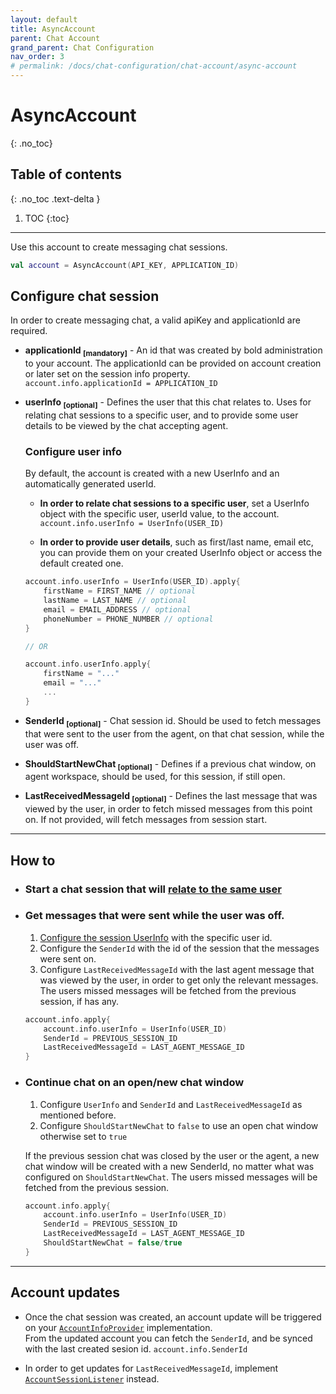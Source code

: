 ```yaml
---
layout: default
title: AsyncAccount
parent: Chat Account
grand_parent: Chat Configuration
nav_order: 3
# permalink: /docs/chat-configuration/chat-account/async-account
---
```


# AsyncAccount
{: .no_toc}

## Table of contents
{: .no_toc .text-delta }

1. TOC
{:toc}

---

Use this account to create messaging chat sessions.
```kotlin
val account = AsyncAccount(API_KEY, APPLICATION_ID)
```

## Configure chat session
In order to create messaging chat, a valid apiKey and applicationId are required.

- **applicationId <sub>[mandatory]</sub>** - An id that was created by bold administration to your account. The applicationId can be provided on account creation or later set on the session info property.  
`account.info.applicationId = APPLICATION_ID`

- **userInfo <sub>[optional]</sub>** - Defines the user that this chat relates to. Uses for relating chat sessions to a specific user, and to provide some user details to be viewed by the chat accepting agent.   
  
  ### Configure user info
    By default, the account is created with a new UserInfo and an automatically generated userId.

    - <a id="relate"></a> **In order to relate chat sessions to a specific user**, set a UserInfo object with the specific user, userId value, to the account.
    `account.info.userInfo = UserInfo(USER_ID)`

    - **In order to provide user details**, such as first/last name, email etc, you can provide them on your created UserInfo object or access the default created one.

    ```kotlin
    account.info.userInfo = UserInfo(USER_ID).apply{
        firstName = FIRST_NAME // optional
        lastName = LAST_NAME // optional
        email = EMAIL_ADDRESS // optional
        phoneNumber = PHONE_NUMBER // optional
    }

    // OR

    account.info.userInfo.apply{
        firstName = "..."
        email = "..." 
        ...  
    }
    ```

- **SenderId <sub>[optional]</sub>** - Chat session id. Should be used to fetch messages that were sent to the user from the agent, on that chat session, while the user was off.

- **ShouldStartNewChat <sub>[optional]</sub>** - Defines if a previous chat window, on agent workspace, should be used, for this session, if still open.

- **LastReceivedMessageId <sub>[optional]</sub>** - Defines the last message that was viewed by the user, in order to fetch missed messages from this point on. If not provided, will fetch messages from session start.

---

## How to
- ### Start a chat session that will [relate to the same user](#relate)
    
- ### Get messages that were sent while the user was off.
    1. [Configure the session UserInfo](#configure-user-info) with the specific user id. 
    2. Configure the `SenderId` with the id of the session that the messages were sent on.
    3. Configure `LastReceivedMessageId` with the last agent message that was viewed by the user, in order to get only the relevant messages.
    The users missed messages will be fetched from the previous session, if has any.

    ```kotlin
    account.info.apply{
        account.info.userInfo = UserInfo(USER_ID)
        SenderId = PREVIOUS_SESSION_ID
        LastReceivedMessageId = LAST_AGENT_MESSAGE_ID
    }
    ```

- ### Continue chat on an open/new chat window
    1. Configure `UserInfo` and `SenderId` and `LastReceivedMessageId` as mentioned before.
    2. Configure `ShouldStartNewChat` to `false` to use an open chat window otherwise set to `true`     
    
    If the previous session chat was closed by the user or the agent, a new chat window will be created with a new SenderId, no matter what was configured on `ShouldStartNewChat`. The users missed messages will be fetched from the previous session.

    ```kotlin
    account.info.apply{
        account.info.userInfo = UserInfo(USER_ID)
        SenderId = PREVIOUS_SESSION_ID
        LastReceivedMessageId = LAST_AGENT_MESSAGE_ID
        ShouldStartNewChat = false/true
    }
    ```

---

## Account updates
- Once the chat session was created, an account update will be triggered on your [`AccountInfoProvider`](/docs/chat-configuration/setting-account/account-info-provider) implementation.  
From the updated account you can fetch the `SenderId`, and be synced with the last created sesion id.
`account.info.SenderId` 

- In order to get updates for `LastReceivedMessageId`, implement [`AccountSessionListener`](/docs/chat-configuration/setting-account/account-info-provider#ongoing-session-configurations-changes) instead. 